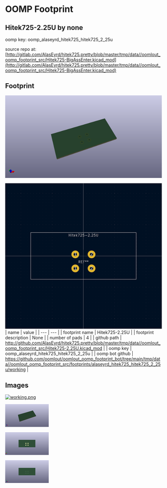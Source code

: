 # OOMP Footprint  
## Hitek725-2.25U  by none  
  
oomp key: oomp_alaseyrd_hitek725_hitek725_2_25u  
  
source repo at: [http://gitlab.com/AlasEyrd/hitek725.pretty/blob/master/tmp/data//oomlout_oomp_footprint_src/Hitek725-BigAssEnter.kicad_mod](http://gitlab.com/AlasEyrd/hitek725.pretty/blob/master/tmp/data//oomlout_oomp_footprint_src/Hitek725-BigAssEnter.kicad_mod)  
## Footprint  
  
[![working_kicad_pcb_3d.png](working_kicad_pcb_3d_600.png)](working_kicad_pcb_3d.png)  
  
[![working.png](working_600.png)](working.png)  
| name | value | 
| --- | --- | 
| footprint name | Hitek725-2.25U | 
| footprint description | None | 
| number of pads | 4 | 
| github path | http://github.com/AlasEyrd/hitek725.pretty/blob/master/tmp/data//oomlout_oomp_footprint_src/Hitek725-2.25U.kicad_mod | 
| oomp key | oomp_alaseyrd_hitek725_hitek725_2_25u | 
| oomp bot github | https://github.com/oomlout/oomlout_oomp_footprint_bot/tree/main/tmp/data//oomlout_oomp_footprint_src/footprints/alaseyrd_hitek725_hitek725_2_25u/working | 
## Images  
  
[![working.png](working_140.png)](working.png)  
  
[![working_kicad_pcb_3d.png](working_kicad_pcb_3d_140.png)](working_kicad_pcb_3d.png)  
  
[![working_kicad_pcb_3d_back.png](working_kicad_pcb_3d_back_140.png)](working_kicad_pcb_3d_back.png)  
  
[![working_kicad_pcb_3d_front.png](working_kicad_pcb_3d_front_140.png)](working_kicad_pcb_3d_front.png)  
